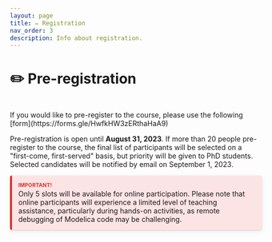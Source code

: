 ```yaml
---
layout: page
title: ✏️ Registration
nav_order: 3
description: Info about registration.
---
```


# ✏️ Pre-registration
<br>
If you would like to pre-register to the course, please use the following [form](https://forms.gle/HwfkHW3zERthaHaA9)

Pre-registration is open until <strong>August 31, 2023</strong>. If more than 20 people pre-register to the course, the final list of participants will be selected on a "first-come, first-served" basis, but priority will be given to PhD students. Selected candidates will be notified by email on September 1, 2023. 

<style>
p.important,blockquote.important {
    background: rgba(247,126,126,0.2);
    border-left: 4px solid #dd2e2e;
    border-radius: 4px;
    box-shadow: 0 1px 2px rgba(0,0,0,0.12),0 3px 10px rgba(0,0,0,0.08);
    padding: .8rem
}

p.important::before,blockquote.important::before {
    color: #dd2e2e;
    content: "Important!";
    display: block;
    font-weight: bold;
    text-transform: uppercase;
    font-size: .75em;
    padding-bottom: .125rem
}

p.important>.important-title,blockquote.important>.important-title {
    color: #dd2e2e;
    display: block;
    font-weight: bold;
    text-transform: uppercase;
    font-size: .75em;
    padding-bottom: .125rem
}

p.important-title,blockquote.important-title {
    background: rgba(247,126,126,0.2);
    border-left: 4px solid #dd2e2e;
    border-radius: 4px;
    box-shadow: 0 1px 2px rgba(0,0,0,0.12),0 3px 10px rgba(0,0,0,0.08);
    padding: .8rem
}

p.important-title>p:first-child,blockquote.important-title>p:first-child {
    margin-top: 0;
    margin-bottom: 0;
    color: #e7af06;
    display: block;
    font-weight: bold;
    text-transform: uppercase;
    font-size: .75em;
    padding-bottom: .125rem
}

blockquote.important {
    margin-left: 0;
    margin-right: 0
}

blockquote.important>p:first-child {
    margin-top: 0
}

blockquote.important>p:last-child {
    margin-bottom: 0
}

blockquote.important-title {
    margin-left: 0;
    margin-right: 0
}

blockquote.important-title>p:nth-child(2) {
    margin-top: 0
}

blockquote.important-title>p:last-child {
    margin-bottom: 0
}

</style>

<p class="important">Only 5 slots will be available for online participation. Please note that online participants will experience a limited level of teaching assistance, particularly during hands-on activities, as remote debugging of Modelica code may be challenging.</p>





